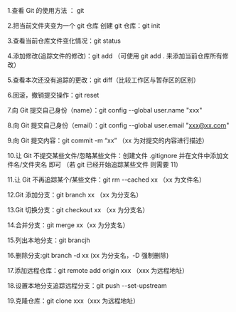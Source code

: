 1.查看 Git 的使用方法 ： git

2.把当前文件夹变为一个 git 仓库 创建 git 仓库：git init

3.查看当前仓库文件变化情况：git status

4.添加修改(追踪文件的修改)：git add （可使用 git add . 来添加当前仓库所有修改）

5.查看本次还没有追踪的更改：git diff（比较工作区与暂存区的区别）

6.回滚，撤销提交操作：git reset

7.向 Git 提交自己身份（name）：git config --global user.name "xxx"

8.向 Git 提交自己身份（email）：git config --global user.email "xxx@xx.com"

9.向 Git 提交内容：git commit -m “xx” （xx 为对提交的内容进行描述）

10.让 Git 不提交某些文件/忽略某些文件：创建文件 .gitignore 并在文件中添加文件名/文件夹名 即可 （若 git 已经开始追踪某些文件 则需要 11）

11.让 Git 不再追踪某个/某些文件：git rm --cached xx （xx 为文件名）

12.Git 添加分支：git branch xx （xx 为分支名）

13.Git 切换分支：git checkout xx （xx 为分支名）

14.合并分支：git merge xx（xx 为分支名）

15.列出本地分支：git brancjh

16.删除分支:git branch -d xx (xx 为分支名，-D 强制删除)

17.添加远程仓库：git remote add origin xxx （xxx 为远程地址）

18.设置本地分支追踪远程分支：git push --set-upstream

19.克隆仓库：git clone xxx（xxx 为远程地址）
